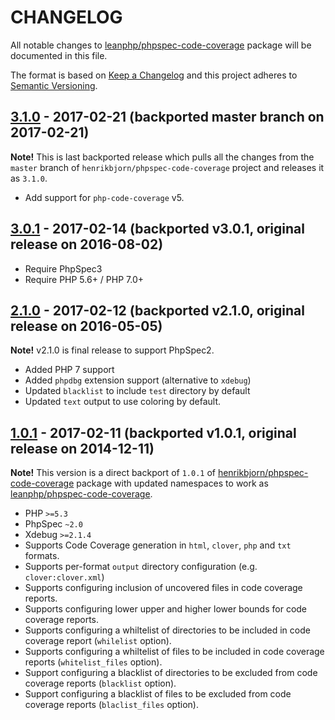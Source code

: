 # CHANGELOG

All notable changes to [leanphp/phpspec-code-coverage][0] package will be
documented in this file.

The format is based on [Keep a Changelog](http://keepachangelog.com/)
and this project adheres to [Semantic Versioning](http://semver.org/).

## [3.1.0] - 2017-02-21 (backported master branch on 2017-02-21)

**Note!** This is last backported release which pulls all the changes from the
`master` branch of `henrikbjorn/phpspec-code-coverage` project and releases it as
`3.1.0`.

- Add support for `php-code-coverage` v5.

## [3.0.1] - 2017-02-14 (backported v3.0.1, original release on 2016-08-02)

- Require PhpSpec3
- Require PHP 5.6+ / PHP 7.0+

## [2.1.0] - 2017-02-12 (backported v2.1.0, original release on 2016-05-05)

**Note!** v2.1.0 is final release to support PhpSpec2.

- Added PHP 7 support
- Added `phpdbg` extension support (alternative to `xdebug`)
- Updated `blacklist` to include `test` directory by default
- Updated `text` output to use coloring by default.

## [1.0.1] - 2017-02-11 (backported v1.0.1, original release on 2014-12-11)

**Note!** This version is a direct backport of `1.0.1` of
[henrikbjorn/phpspec-code-coverage][1] package with updated namespaces to work
as [leanphp/phpspec-code-coverage][0].

- PHP `>=5.3`
- PhpSpec `~2.0`
- Xdebug `>=2.1.4`
- Supports Code Coverage generation in `html`, `clover`, `php` and `txt`
  formats.
- Supports per-format `output` directory configuration (e.g.
  `clover:clover.xml`)
- Supports configuring inclusion of uncovered files in code coverage reports.
- Supports configuring lower upper and higher lower bounds for code coverage
  reports.
- Supports configuring a whiltelist of directories to be included in code
  coverage report (`whilelist` option).
- Supports configuring a whiltelist of files to be included in code coverage
  reports (`whitelist_files` option).
- Support configuring a blacklist of directories to be excluded from code
  coverage reports (`blacklist` option).
- Support configuring a blacklist of files to be excluded from code coverage
  reports (`blaclist_files` option).

[3.1.0]: https://github.com/leanphp/phpspec-code-coverage/releases/tag/v3.1.0
[3.0.1]: https://github.com/leanphp/phpspec-code-coverage/releases/tag/v3.0.1
[2.1.0]: https://github.com/leanphp/phpspec-code-coverage/releases/tag/v2.1.0
[1.0.1]: https://github.com/leanphp/phpspec-code-coverage/releases/tag/v1.0.1

[0]: https://github.com/leanphp/phpspec-code-coverage
[1]: https://github.com/henrikbjorn/PhpSpecCodeCoverageExtension

